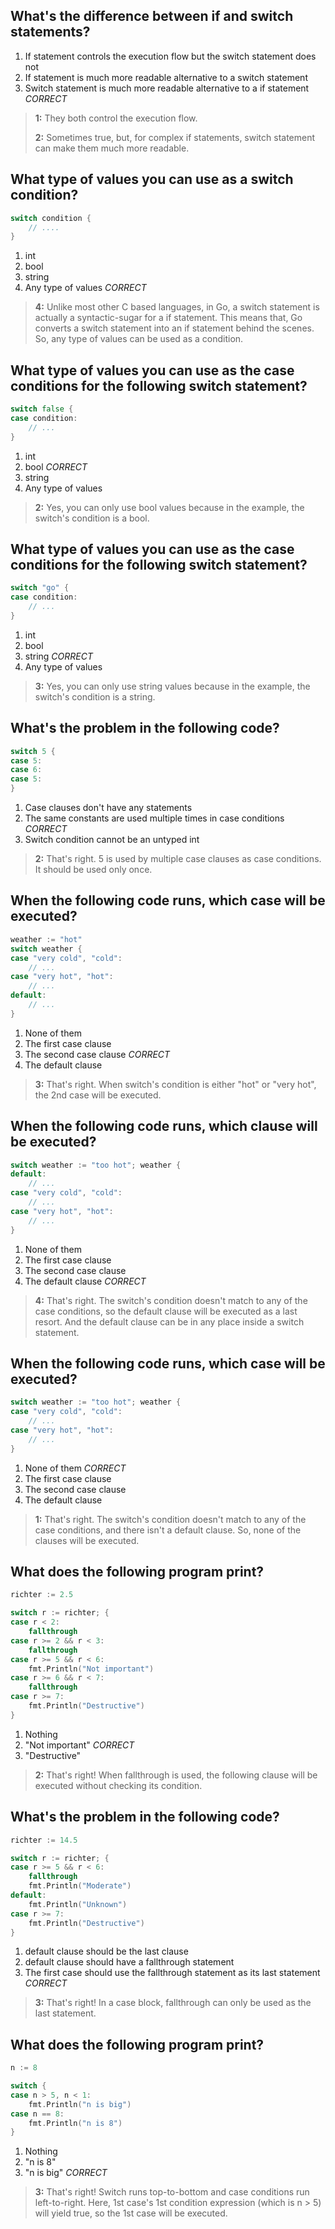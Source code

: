 ## What's the difference between if and switch statements?
1. If statement controls the execution flow but the switch statement does not
2. If statement is much more readable alternative to a switch statement
3. Switch statement is much more readable alternative to a if statement *CORRECT*

> **1:** They both control the execution flow.
> 
> **2:** Sometimes true, but, for complex if statements, switch statement can make them much more readable.


## What type of values you can use as a switch condition?
```go
switch condition {
    // ....
}
```
1. int
2. bool
3. string
4. Any type of values *CORRECT*

> **4:** Unlike most other C based languages, in Go, a switch statement is actually a syntactic-sugar for a if statement. This means that, Go converts a switch statement into an if statement behind the scenes. So, any type of values can be used as a condition.


## What type of values you can use as the case conditions for the following switch statement?
```go
switch false {
case condition:
    // ...
}
```
1. int
2. bool *CORRECT*
3. string
4. Any type of values

> **2:** Yes, you can only use bool values because in the example, the switch's condition is a bool.


## What type of values you can use as the case conditions for the following switch statement?
```go
switch "go" {
case condition:
    // ...
}
```
1. int
2. bool
3. string *CORRECT*
4. Any type of values

> **3:** Yes, you can only use string values because in the example, the switch's condition is a string.


## What's the problem in the following code?
```go
switch 5 {
case 5:
case 6:
case 5:
}
```
1. Case clauses don't have any statements
2. The same constants are used multiple times in case conditions *CORRECT*
3. Switch condition cannot be an untyped int

> **2:** That's right. 5 is used by multiple case clauses as case conditions. It should be used only once.


## When the following code runs, which case will be executed?
```go
weather := "hot"
switch weather {
case "very cold", "cold":
    // ...
case "very hot", "hot":
    // ...
default:
    // ...
}
```
1. None of them
2. The first case clause
3. The second case clause *CORRECT*
4. The default clause

> **3:** That's right. When switch's condition is either "hot" or "very hot", the 2nd case will be executed.


## When the following code runs, which clause will be executed?
```go
switch weather := "too hot"; weather {
default:
    // ...
case "very cold", "cold":
    // ...
case "very hot", "hot":
    // ...
}
```
1. None of them
2. The first case clause
3. The second case clause
4. The default clause *CORRECT*

> **4:** That's right. The switch's condition doesn't match to any of the case conditions, so the default clause will be executed as a last resort. And the default clause can be in any place inside a switch statement.


## When the following code runs, which case will be executed?
```go
switch weather := "too hot"; weather {
case "very cold", "cold":
    // ...
case "very hot", "hot":
    // ...
}
```
1. None of them *CORRECT*
2. The first case clause
3. The second case clause
4. The default clause

> **1:** That's right. The switch's condition doesn't match to any of the case conditions, and there isn't a default clause. So, none of the clauses will be executed.


## What does the following program print?
```go
richter := 2.5

switch r := richter; {
case r < 2:
    fallthrough
case r >= 2 && r < 3:
    fallthrough
case r >= 5 && r < 6:
    fmt.Println("Not important")
case r >= 6 && r < 7:
    fallthrough
case r >= 7:
    fmt.Println("Destructive")
}
```
1. Nothing
2. "Not important" *CORRECT*
3. "Destructive"

> **2:** That's right! When fallthrough is used, the following clause will be executed without checking its condition.


## What's the problem in the following code?
```go
richter := 14.5

switch r := richter; {
case r >= 5 && r < 6:
    fallthrough
    fmt.Println("Moderate")
default:
    fmt.Println("Unknown")
case r >= 7:
    fmt.Println("Destructive")
}
```
1. default clause should be the last clause
2. default clause should have a fallthrough statement
3. The first case should use the fallthrough statement as its last statement *CORRECT*

> **3:** That's right! In a case block, fallthrough can only be used as the last statement.


## What does the following program print?
```go
n := 8

switch {
case n > 5, n < 1:
    fmt.Println("n is big")
case n == 8:
    fmt.Println("n is 8")
}
```
1. Nothing
2. "n is 8"
3. "n is big" *CORRECT*

> **3:** That's right! Switch runs top-to-bottom and case conditions run left-to-right. Here, 1st case's 1st condition expression (which is n > 5) will yield true, so the 1st case will be executed.